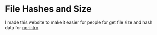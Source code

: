 # File Hashes and Size

I made this website to make it easier for people for get file size and hash data for [no-intro](https://datomatic.no-intro.org).